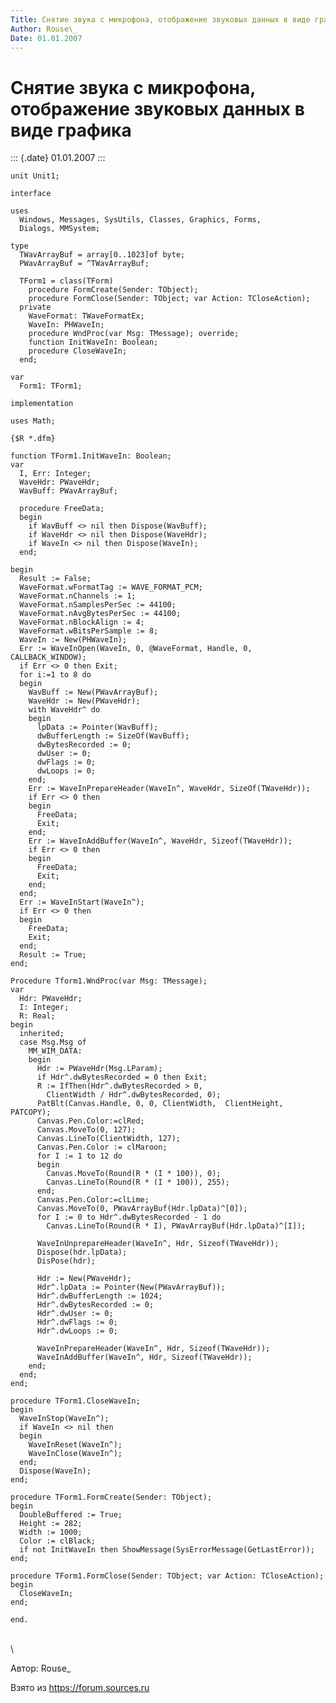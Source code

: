 ```yaml
---
Title: Снятие звука с микрофона, отображение звуковых данных в виде графика
Author: Rouse\_
Date: 01.01.2007
---
```



Снятие звука с микрофона, отображение звуковых данных в виде графика
====================================================================

::: {.date}
01.01.2007
:::

    unit Unit1;
     
    interface
     
    uses
      Windows, Messages, SysUtils, Classes, Graphics, Forms,
      Dialogs, MMSystem;
     
    type
      TWavArrayBuf = array[0..1023]of byte;
      PWavArrayBuf = ^TWavArrayBuf;
     
      TForm1 = class(TForm)
        procedure FormCreate(Sender: TObject);
        procedure FormClose(Sender: TObject; var Action: TCloseAction);
      private
        WaveFormat: TWaveFormatEx;
        WaveIn: PHWaveIn;
        procedure WndProc(var Msg: TMessage); override;
        function InitWaveIn: Boolean;
        procedure CloseWaveIn;
      end;
     
    var
      Form1: TForm1;
     
    implementation
     
    uses Math;
     
    {$R *.dfm}
     
    function TForm1.InitWaveIn: Boolean;
    var
      I, Err: Integer;
      WaveHdr: PWaveHdr;
      WavBuff: PWavArrayBuf;
     
      procedure FreeData;
      begin
        if WavBuff <> nil then Dispose(WavBuff);
        if WaveHdr <> nil then Dispose(WaveHdr);
        if WaveIn <> nil then Dispose(WaveIn);
      end;
     
    begin
      Result := False;
      WaveFormat.wFormatTag := WAVE_FORMAT_PCM;
      WaveFormat.nChannels := 1; 
      WaveFormat.nSamplesPerSec := 44100;
      WaveFormat.nAvgBytesPerSec := 44100;
      WaveFormat.nBlockAlign := 4;
      WaveFormat.wBitsPerSample := 8;
      WaveIn := New(PHWaveIn);
      Err := WaveInOpen(WaveIn, 0, @WaveFormat, Handle, 0, CALLBACK_WINDOW);
      if Err <> 0 then Exit;
      for i:=1 to 8 do
      begin
        WavBuff := New(PWavArrayBuf);
        WaveHdr := New(PWaveHdr);
        with WaveHdr^ do
        begin
          lpData := Pointer(WavBuff);
          dwBufferLength := SizeOf(WavBuff);
          dwBytesRecorded := 0;
          dwUser := 0;
          dwFlags := 0;
          dwLoops := 0;
        end;
        Err := WaveInPrepareHeader(WaveIn^, WaveHdr, SizeOf(TWaveHdr));
        if Err <> 0 then
        begin
          FreeData;
          Exit;
        end;
        Err := WaveInAddBuffer(WaveIn^, WaveHdr, Sizeof(TWaveHdr));
        if Err <> 0 then
        begin
          FreeData;
          Exit;
        end;
      end;
      Err := WaveInStart(WaveIn^);
      if Err <> 0 then
      begin
        FreeData;
        Exit;
      end;
      Result := True;
    end;
     
    Procedure Tform1.WndProc(var Msg: TMessage);
    var
      Hdr: PWaveHdr;
      I: Integer;
      R: Real;
    begin
      inherited;
      case Msg.Msg of
        MM_WIM_DATA:
        begin
          Hdr := PWaveHdr(Msg.LParam);
          if Hdr^.dwBytesRecorded = 0 then Exit;
          R := IfThen(Hdr^.dwBytesRecorded > 0,
            ClientWidth / Hdr^.dwBytesRecorded, 0);
          PatBlt(Canvas.Handle, 0, 0, ClientWidth,  ClientHeight, PATCOPY);
          Canvas.Pen.Color:=clRed;
          Canvas.MoveTo(0, 127);
          Canvas.LineTo(ClientWidth, 127);
          Canvas.Pen.Color := clMaroon;
          for I := 1 to 12 do
          begin
            Canvas.MoveTo(Round(R * (I * 100)), 0);
            Canvas.LineTo(Round(R * (I * 100)), 255);
          end;
          Canvas.Pen.Color:=clLime;
          Canvas.MoveTo(0, PWavArrayBuf(Hdr.lpData)^[0]);
          for I := 0 to Hdr^.dwBytesRecorded - 1 do
            Canvas.LineTo(Round(R * I), PWavArrayBuf(Hdr.lpData)^[I]);
     
          WaveInUnprepareHeader(WaveIn^, Hdr, Sizeof(TWaveHdr));
          Dispose(hdr.lpData);
          DisPose(hdr);
     
          Hdr := New(PWaveHdr);
          Hdr^.lpData := Pointer(New(PWavArrayBuf));
          Hdr^.dwBufferLength := 1024;
          Hdr^.dwBytesRecorded := 0;
          Hdr^.dwUser := 0;
          Hdr^.dwFlags := 0;
          Hdr^.dwLoops := 0;
     
          WaveInPrepareHeader(WaveIn^, Hdr, Sizeof(TWaveHdr));
          WaveInAddBuffer(WaveIn^, Hdr, Sizeof(TWaveHdr));
        end;
      end;
    end;
     
    procedure TForm1.CloseWaveIn;
    begin
      WaveInStop(WaveIn^);
      if WaveIn <> nil then
      begin
        WaveInReset(WaveIn^);
        WaveInClose(WaveIn^);
      end;
      Dispose(WaveIn);
    end;
     
    procedure TForm1.FormCreate(Sender: TObject);
    begin
      DoubleBuffered := True;
      Height := 282;
      Width := 1000;
      Color := clBlack;
      if not InitWaveIn then ShowMessage(SysErrorMessage(GetLastError));
    end;
     
    procedure TForm1.FormClose(Sender: TObject; var Action: TCloseAction);
    begin
      CloseWaveIn;
    end;
     
    end.

 \
 \

Автор: Rouse\_

Взято из <https://forum.sources.ru>
